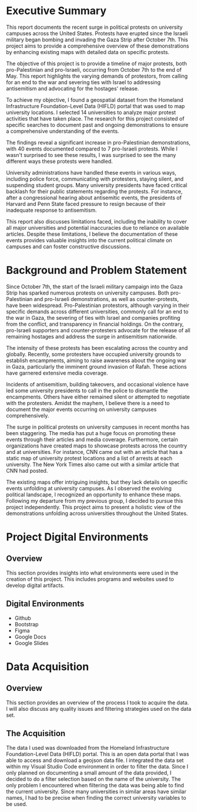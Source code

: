 # Executive Summary

This report documents the recent surge in political protests on university campuses across the United States. Protests have erupted since the Israeli military began bombing and invading the Gaza Strip after October 7th. This project aims to provide a comprehensive overview of these demonstrations by enhancing existing maps with detailed data on specific protests.

The objective of this project is to provide a timeline of major protests, both pro-Palestinian and pro-Israeli, occurring from October 7th to the end of May. This report highlights the varying demands of protestors, from calling for an end to the war and severing ties with Israel to addressing antisemitism and advocating for the hostages' release.

To achieve my objective, I found a geospatial dataset from the Homeland Infrastructure Foundation-Level Data (HIFLD) portal that was used to map university locations. I selected 14 universities to analyze major protest activities that have taken place. The research for this project consisted of specific searches to document past and ongoing demonstrations to ensure a comprehensive understanding of the events.

The findings reveal a significant increase in pro-Palestinian demonstrations, with 40 events documented compared to 7 pro-Israeli protests. While I wasn't surprised to see these results, I was surprised to see the many different ways these protests were handled.

University administrations have handled these events in various ways, including police force, communicating with protesters, staying silent, and suspending student groups. Many university presidents have faced critical backlash for their public statements regarding the protests. For instance, after a congressional hearing about antisemitic events, the presidents of Harvard and Penn State faced pressure to resign because of their inadequate response to antisemitism.

This report also discusses limitations faced, including the inability to cover all major universities and potential inaccuracies due to reliance on available articles. Despite these limitations, I believe the documentation of these events provides valuable insights into the current political climate on campuses and can foster constructive discussions.

# Background and Problem Statement

Since October 7th, the start of the Israeli military campaign into the Gaza Strip has sparked numerous protests on university campuses. Both pro-Palestinian and pro-Israeli demonstrations, as well as counter-protests, have been widespread. Pro-Palestinian protestors, although varying in their specific demands across different universities, commonly call for an end to the war in Gaza, the severing of ties with Israel and companies profiting from the conflict, and transparency in financial holdings. On the contrary, pro-Israeli supporters and counter-protesters advocate for the release of all remaining hostages and address the surge in antisemitism nationwide.

The intensity of these protests has been escalating across the country and globally. Recently, some protesters have occupied university grounds to establish encampments, aiming to raise awareness about the ongoing war in Gaza, particularly the imminent ground invasion of Rafah. These actions have garnered extensive media coverage.

Incidents of antisemitism, building takeovers, and occasional violence have led some university presidents to call in the police to dismantle the encampments. Others have either remained silent or attempted to negotiate with the protesters. Amidst the mayhem, I believe there is a need to document the major events occurring on university campuses comprehensively.

The surge in political protests on university campuses in recent months has been staggering. The media has put a huge focus on promoting these events through their articles and media coverage. Furthermore, certain organizations have created maps to showcase protests across the country and at universities. For instance, CNN came out with an article that has a static map of university protest locations and a list of arrests at each university. The New York Times also came out with a similar article that CNN had posted.

The existing maps offer intriguing insights, but they lack details on specific events unfolding at university campuses. As I observed the evolving political landscape, I recognized an opportunity to enhance these maps. Following my departure from my previous group, I decided to pursue this project independently. This project aims to present a holistic view of the demonstrations unfolding across universities throughout the United States.

# Project Digital Environments

## Overview

This section provides insights into what environments were used in the creation of this project. This includes programs and websites used to develop digital artifacts.

## Digital Environments

- Github
- Bootstrap
- Figma
- Google Docs
- Google Slides

# Data Acquisition

## Overview

This section provides an overview of the process I took to acquire the data. I will also discuss any quality issues and filtering strategies used on the data set.

## The Acquisition

The data I used was downloaded from the Homeland Infrastructure Foundation-Level Data (HIFLD) portal. This is an open data portal that I was able to access and download a geojson data file. I integrated the data set within my Visual Studio Code environment in order to filter the data. Since I only planned on documenting a small amount of the data provided, I decided to do a filter selection based on the name of the university. The only problem I encountered when filtering the data was being able to find the current university. Since many universities in similar areas have similar names, I had to be precise when finding the correct university variables to be used.
